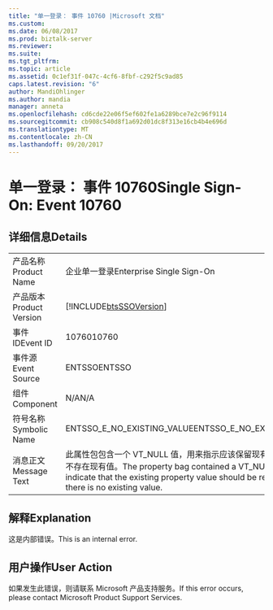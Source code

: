 ```yaml
---
title: "单一登录： 事件 10760 |Microsoft 文档"
ms.custom: 
ms.date: 06/08/2017
ms.prod: biztalk-server
ms.reviewer: 
ms.suite: 
ms.tgt_pltfrm: 
ms.topic: article
ms.assetid: 0c1ef31f-047c-4cf6-8fbf-c292f5c9ad85
caps.latest.revision: "6"
author: MandiOhlinger
ms.author: mandia
manager: anneta
ms.openlocfilehash: cd6cde22e06f5ef602fe1a6289bce7e2c96f9114
ms.sourcegitcommit: cb908c540d8f1a692d01dc8f313e16cb4b4e696d
ms.translationtype: MT
ms.contentlocale: zh-CN
ms.lasthandoff: 09/20/2017
---
```

# <a name="single-sign-on-event-10760"></a><span data-ttu-id="bb10c-102">单一登录： 事件 10760</span><span class="sxs-lookup"><span data-stu-id="bb10c-102">Single Sign-On: Event 10760</span></span>
## <a name="details"></a><span data-ttu-id="bb10c-103">详细信息</span><span class="sxs-lookup"><span data-stu-id="bb10c-103">Details</span></span>  
  
|||  
|-|-|  
|<span data-ttu-id="bb10c-104">产品名称</span><span class="sxs-lookup"><span data-stu-id="bb10c-104">Product Name</span></span>|<span data-ttu-id="bb10c-105">企业单一登录</span><span class="sxs-lookup"><span data-stu-id="bb10c-105">Enterprise Single Sign-On</span></span>|  
|<span data-ttu-id="bb10c-106">产品版本</span><span class="sxs-lookup"><span data-stu-id="bb10c-106">Product Version</span></span>|[!INCLUDE[btsSSOVersion](../includes/btsssoversion-md.md)]|  
|<span data-ttu-id="bb10c-107">事件 ID</span><span class="sxs-lookup"><span data-stu-id="bb10c-107">Event ID</span></span>|<span data-ttu-id="bb10c-108">10760</span><span class="sxs-lookup"><span data-stu-id="bb10c-108">10760</span></span>|  
|<span data-ttu-id="bb10c-109">事件源</span><span class="sxs-lookup"><span data-stu-id="bb10c-109">Event Source</span></span>|<span data-ttu-id="bb10c-110">ENTSSO</span><span class="sxs-lookup"><span data-stu-id="bb10c-110">ENTSSO</span></span>|  
|<span data-ttu-id="bb10c-111">组件</span><span class="sxs-lookup"><span data-stu-id="bb10c-111">Component</span></span>|<span data-ttu-id="bb10c-112">N/A</span><span class="sxs-lookup"><span data-stu-id="bb10c-112">N/A</span></span>|  
|<span data-ttu-id="bb10c-113">符号名称</span><span class="sxs-lookup"><span data-stu-id="bb10c-113">Symbolic Name</span></span>|<span data-ttu-id="bb10c-114">ENTSSO_E_NO_EXISTING_VALUE</span><span class="sxs-lookup"><span data-stu-id="bb10c-114">ENTSSO_E_NO_EXISTING_VALUE</span></span>|  
|<span data-ttu-id="bb10c-115">消息正文</span><span class="sxs-lookup"><span data-stu-id="bb10c-115">Message Text</span></span>|<span data-ttu-id="bb10c-116">此属性包包含一个 VT_NULL 值，用来指示应该保留现有属性值，但是不存在现有值。</span><span class="sxs-lookup"><span data-stu-id="bb10c-116">The property bag contained a VT_NULL value to indicate that the existing property value should be retained, but there is no existing value.</span></span>|  
  
## <a name="explanation"></a><span data-ttu-id="bb10c-117">解释</span><span class="sxs-lookup"><span data-stu-id="bb10c-117">Explanation</span></span>  
 <span data-ttu-id="bb10c-118">这是内部错误。</span><span class="sxs-lookup"><span data-stu-id="bb10c-118">This is an internal error.</span></span>  
  
## <a name="user-action"></a><span data-ttu-id="bb10c-119">用户操作</span><span class="sxs-lookup"><span data-stu-id="bb10c-119">User Action</span></span>  
 <span data-ttu-id="bb10c-120">如果发生此错误，则请联系 Microsoft 产品支持服务。</span><span class="sxs-lookup"><span data-stu-id="bb10c-120">If this error occurs, please contact Microsoft Product Support Services.</span></span>